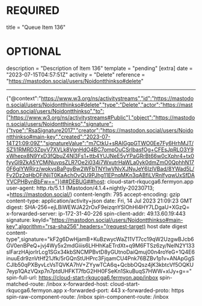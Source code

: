 
# REQUIRED
title = "Queue Item 136"
# OPTIONAL
description = "Description of Item 136"
template = "pending"
[extra]
date = "2023-07-15T04:57:51Z"
activity = "Delete"
reference = "https://mastodon.social/users/Noidontthinkso#delete"

---
{"@context":"https://www.w3.org/ns/activitystreams","id":"https://mastodon.social/users/Noidontthinkso#delete","type":"Delete","actor":"https://mastodon.social/users/Noidontthinkso","to":["https://www.w3.org/ns/activitystreams#Public"],"object":"https://mastodon.social/users/Noidontthinkso","signature":{"type":"RsaSignature2017","creator":"https://mastodon.social/users/Noidontthinkso#main-key","created":"2023-07-14T21:09:09Z","signatureValue":"m7CtkU+sRAIGgpGTWO0Ee7Fy6HrhMJT/SZ1i1RMRD3ZpvV7XVLk8VgnHdO4BC7ompOuCSrIbasfOg+CFEsJpRLO3Y9xWhepx8N9YxD3fQbuZ4Nl3Fs1+ttb4YUJNeE5yYPaGRrBt66w0cXphr4+tx0fyyGl9ZkA5YCMjNuvpsZLR7Oe2i034i7WxutrHaWLa0yk0dmZmO0QphhN170F6glYWRjrz/wokvsBaPgyBw2WFbTNYIwVNvXJNyJeY6IzlVBad/8YWad5L/Fv2Dz2qHbOFiNijT0KaAchOvQU9PJhg11EPnqMKn3qABfiLVRnlfyqwUxSfDAYVCPHBynBbFw=="}}##DEBUG##host: cloud-start-rkqucga6.fermyon.app
user-agent: http.rb/5.1.1 (Mastodon/4.1.4+nightly-20230713; +https://mastodon.social/)
content-length: 795
accept-encoding: gzip
content-type: application/activity+json
date: Fri, 14 Jul 2023 21:09:23 GMT
digest: SHA-256=ejLBiWEWJA22rOxF9eizqnYSlOhHI4HY7LDgaU+XGzQ=
x-forwarded-server: ip-172-31-40-226
spin-client-addr: 49.13.60.19:443
signature: keyId="https://mastodon.social/users/Noidontthinkso#main-key",algorithm="rsa-sha256",headers="(request-target) host date digest content-type",signature="kF2g6DwHjamB+KuBzwycWaZ11VT7cc19qW2UzgwBJcb6GV0enBPeQ+jvj4Wy5x2mdGiiis6LHHhKaETrdXt+q9M6FTSz6zy/NelN2Y133slFarzHAjorIrLcg1SGx34kbSNCMPBvtD8yGUtnoDaiQmuj00n4roYeG+1Q4E6inuuEdr9znVtHf21Jfk/5rGQnStUHPrc3FjqamCU4Pnk76BZBv1p1v+ANApGgSCJIb50qPXByvLcVsTQVKA7hV+ZYywTCA6q+QcbbOQsz4jK3kbtcVf5OQKU7eyp1QAzVQxp7n7ptdUHFKT7fbG2HH0FSeKn1SkuBuqS7HWW+xlJy+g=="
spin-full-url: https://cloud-start-rkqucga6.fermyon.app/inbox
spin-matched-route: /inbox
x-forwarded-host: cloud-start-rkqucga6.fermyon.app
x-forwarded-port: 443
x-forwarded-proto: https
spin-raw-component-route: /inbox
spin-component-route: /inbox

